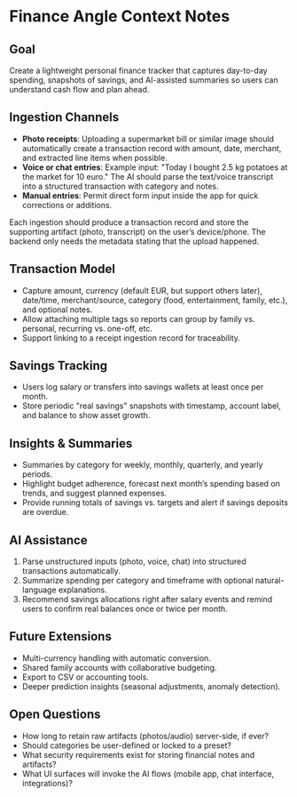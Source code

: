 # Finance Angle Context Notes

## Goal
Create a lightweight personal finance tracker that captures day-to-day spending, snapshots of savings, and AI-assisted summaries so users can understand cash flow and plan ahead.

## Ingestion Channels
- **Photo receipts**: Uploading a supermarket bill or similar image should automatically create a transaction record with amount, date, merchant, and extracted line items when possible.
- **Voice or chat entries**: Example input: "Today I bought 2.5 kg potatoes at the market for 10 euro." The AI should parse the text/voice transcript into a structured transaction with category and notes.
- **Manual entries**: Permit direct form input inside the app for quick corrections or additions.

Each ingestion should produce a transaction record and store the supporting artifact (photo, transcript) on the user’s device/phone. The backend only needs the metadata stating that the upload happened.

## Transaction Model
- Capture amount, currency (default EUR, but support others later), date/time, merchant/source, category (food, entertainment, family, etc.), and optional notes.
- Allow attaching multiple tags so reports can group by family vs. personal, recurring vs. one-off, etc.
- Support linking to a receipt ingestion record for traceability.

## Savings Tracking
- Users log salary or transfers into savings wallets at least once per month.
- Store periodic "real savings" snapshots with timestamp, account label, and balance to show asset growth.

## Insights & Summaries
- Summaries by category for weekly, monthly, quarterly, and yearly periods.
- Highlight budget adherence, forecast next month’s spending based on trends, and suggest planned expenses.
- Provide running totals of savings vs. targets and alert if savings deposits are overdue.

## AI Assistance
1. Parse unstructured inputs (photo, voice, chat) into structured transactions automatically.
2. Summarize spending per category and timeframe with optional natural-language explanations.
3. Recommend savings allocations right after salary events and remind users to confirm real balances once or twice per month.

## Future Extensions
- Multi-currency handling with automatic conversion.
- Shared family accounts with collaborative budgeting.
- Export to CSV or accounting tools.
- Deeper prediction insights (seasonal adjustments, anomaly detection).

## Open Questions
- How long to retain raw artifacts (photos/audio) server-side, if ever?
- Should categories be user-defined or locked to a preset?
- What security requirements exist for storing financial notes and artifacts?
- What UI surfaces will invoke the AI flows (mobile app, chat interface, integrations)?
